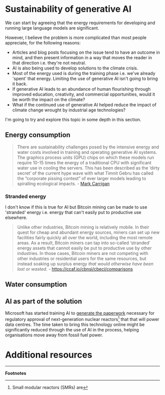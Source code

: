 # Sustainability of generative AI

We can start by agreeing that the energy requirements for developing and running large language models are significant.

However, I believe the problem is more complicated than most people appreciate, for the following reasons:

- Articles and blog posts focusing on the issue tend to have an outcome in mind, and then present information in a way that moves the reader in that direction i.e. they're not neutral.
- AI is also being used to develop solutions to the climate crisis.
- Most of the energy used is during the training phase i.e. we've already 'spent' that energy. Limiting the use of generative AI isn't going to bring it back.
- If generative AI leads to an abundance of human flourishing through improved education, creativity, and commercial opportunities, would it be worth the impact on the climate?
- What if the continued use of generative AI helped reduce the impact of climate change wrought by industrial age technologies?

I'm going to try and explore this topic in some depth in this section.

## Energy consumption

> There are sustainability challenges posed by the intensive energy and water costs involved in training and operating generative AI systems. The graphics process units (GPU) chips on which these models run require 10-15 times the energy of a traditional CPU with significant water use in cooling the servers. This has been described as the ‘dirty secret’ of the current hype wave with what Timnit Gebru has called the “corporate pissing contest” of ever larger models leading to spiralling ecological impacts. - [Mark Carrigan](https://markcarrigan.net/2023/11/01/generative-ai-in-higher-education-what-comes-after-the-assessment-crisis/)
### Stranded energy

I don't know if this is true for AI but Bitcoin mining can be made to use 'stranded' energy i.e. energy that can't easily put to productive use elsewhere.

> Unlike other industries, Bitcoin mining is relatively mobile. In their quest for cheap and abundant energy sources, miners can set up new facilities fairly quickly all over the world, including the most remote areas. As a result, Bitcoin miners can tap into so-called ‘stranded’ energy assets that cannot easily be put to productive use by other industries. In those cases, Bitcoin miners are not competing with other industries or residential users for the same resources, but instead soaking up surplus energy *that would otherwise have been lost or wasted*. - https://ccaf.io/cbnsi/cbeci/comparisons

## Water consumption


## AI as part of the solution

Microsoft has started training AI to [generate the paperwork](https://the-decoder.com/microsoft-uses-ai-to-speed-up-small-nuclear-reactor-approvals-for-ai-training-data-centers/) necessary for regulatory approval of next-generation nuclear reactors[^1] that that will power data centres. The time taken to bring this technology online might be significantly reduced through the use of AI in the process, helping organisations move away from fossil fuel power.



# Additional resources



---

**Footnotes**

[^1]: Small modular reactors (SMRs) are 